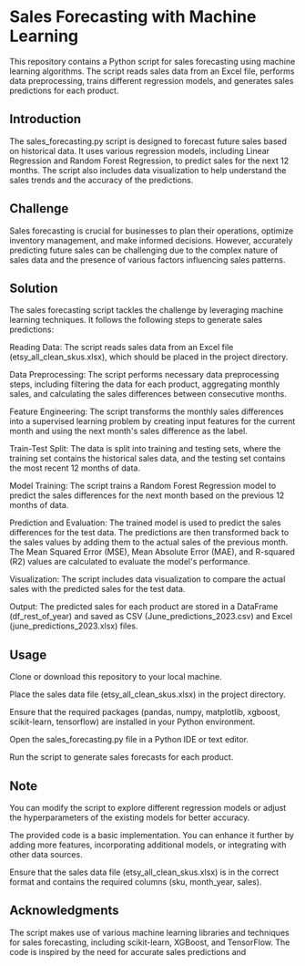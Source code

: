 # Sales Forecasting with Machine Learning
This repository contains a Python script for sales forecasting using machine learning algorithms. The script reads sales data from an Excel file, performs data preprocessing, trains different regression models, and generates sales predictions for each product.

## Introduction
The sales_forecasting.py script is designed to forecast future sales based on historical data. It uses various regression models, including Linear Regression and Random Forest Regression, to predict sales for the next 12 months. The script also includes data visualization to help understand the sales trends and the accuracy of the predictions.

## Challenge
Sales forecasting is crucial for businesses to plan their operations, optimize inventory management, and make informed decisions. However, accurately predicting future sales can be challenging due to the complex nature of sales data and the presence of various factors influencing sales patterns.

## Solution
The sales forecasting script tackles the challenge by leveraging machine learning techniques. It follows the following steps to generate sales predictions:

Reading Data: The script reads sales data from an Excel file (etsy_all_clean_skus.xlsx), which should be placed in the project directory.

Data Preprocessing: The script performs necessary data preprocessing steps, including filtering the data for each product, aggregating monthly sales, and calculating the sales differences between consecutive months.

Feature Engineering: The script transforms the monthly sales differences into a supervised learning problem by creating input features for the current month and using the next month's sales difference as the label.

Train-Test Split: The data is split into training and testing sets, where the training set contains the historical sales data, and the testing set contains the most recent 12 months of data.

Model Training: The script trains a Random Forest Regression model to predict the sales differences for the next month based on the previous 12 months of data.

Prediction and Evaluation: The trained model is used to predict the sales differences for the test data. The predictions are then transformed back to the sales values by adding them to the actual sales of the previous month. The Mean Squared Error (MSE), Mean Absolute Error (MAE), and R-squared (R2) values are calculated to evaluate the model's performance.

Visualization: The script includes data visualization to compare the actual sales with the predicted sales for the test data.

Output: The predicted sales for each product are stored in a DataFrame (df_rest_of_year) and saved as CSV (June_predictions_2023.csv) and Excel (june_predictions_2023.xlsx) files.

## Usage
Clone or download this repository to your local machine.

Place the sales data file (etsy_all_clean_skus.xlsx) in the project directory.

Ensure that the required packages (pandas, numpy, matplotlib, xgboost, scikit-learn, tensorflow) are installed in your Python environment.

Open the sales_forecasting.py file in a Python IDE or text editor.

Run the script to generate sales forecasts for each product.

## Note
You can modify the script to explore different regression models or adjust the hyperparameters of the existing models for better accuracy.

The provided code is a basic implementation. You can enhance it further by adding more features, incorporating additional models, or integrating with other data sources.

Ensure that the sales data file (etsy_all_clean_skus.xlsx) is in the correct format and contains the required columns (sku, month_year, sales).



## Acknowledgments
The script makes use of various machine learning libraries and techniques for sales forecasting, including scikit-learn, XGBoost, and TensorFlow. The code is inspired by the need for accurate sales predictions and
